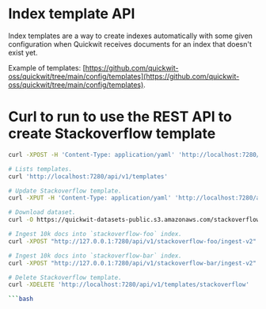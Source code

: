 # Index template API

Index templates are a way to create indexes automatically with some given configuration when Quickwit receives documents for an index that doesn't exist yet.

Example of templates: [https://github.com/quickwit-oss/quickwit/tree/main/config/templates](https://github.com/quickwit-oss/quickwit/tree/main/config/templates).

# Curl to run to use the REST API to create Stackoverflow template

```bash
curl -XPOST -H 'Content-Type: application/yaml' 'http://localhost:7280/api/v1/templates' --data-binary @config/templates/stackoverflow.yaml

# Lists templates.
curl 'http://localhost:7280/api/v1/templates'

# Update Stackoverflow template.
curl -XPUT -H 'Content-Type: application/yaml' 'http://localhost:7280/api/v1/templates/stackoverflow' --data-binary @config/templates/stackoverflow.yaml

# Download dataset.
curl -O https://quickwit-datasets-public.s3.amazonaws.com/stackoverflow.posts.transformed-10000.json

# Ingest 10k docs into `stackoverflow-foo` index.
curl -XPOST "http://127.0.0.1:7280/api/v1/stackoverflow-foo/ingest-v2" --data-binary @stackoverflow.posts.transformed-10000.json

# Ingest 10k docs into `stackoverflow-bar` index.
curl -XPOST "http://127.0.0.1:7280/api/v1/stackoverflow-bar/ingest-v2" --data-binary @stackoverflow.posts.transformed-10000.json

# Delete Stackoverflow template.
curl -XDELETE 'http://localhost:7280/api/v1/templates/stackoverflow'

```bash


